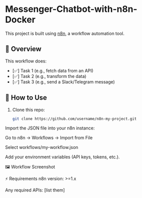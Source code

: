 # Messenger-Chatbot-with-n8n-Docker

This project is built using [n8n](https://n8n.io), a workflow automation tool.

## 📌 Overview
This workflow does:
- [✅] Task 1 (e.g., fetch data from an API)
- [✅] Task 2 (e.g., transform the data)
- [✅] Task 3 (e.g., send a Slack/Telegram message)

## 🚀 How to Use
1. Clone this repo:
   ```bash
   git clone https://github.com/username/n8n-my-project.git
Import the JSON file into your n8n instance:

Go to n8n → Workflows → Import from File

Select workflows/my-workflow.json

Add your environment variables (API keys, tokens, etc.).

🖼️ Workflow Screenshot

⚡ Requirements
n8n version: >=1.x

Any required APIs: [list them]
